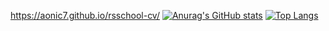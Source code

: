 https://aonic7.github.io/rsschool-cv/
[![Anurag's GitHub stats](https://github-readme-stats.vercel.app/api?username=Aonic7)](https://github.com/anuraghazra/github-readme-stats)
[![Top Langs](https://github-readme-stats.vercel.app/api/top-langs/?username=Aonic7)](https://github.com/anuraghazra/github-readme-stats)

